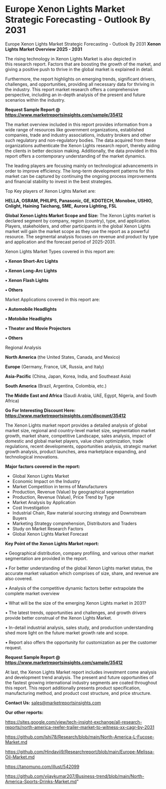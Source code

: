 # Europe Xenon Lights Market Strategic Forecasting - Outlook By 2031
Europe Xenon Lights Market Strategic Forecasting - Outlook By 2031
<Strong> Xenon Lights Market Overview 2025 - 2031</strong>

The rising technology in Xenon Lights Market is also depicted in this research report. Factors that are boosting the growth of the market, and giving a positive push to thrive in the global market is explained in detail.

Furthermore, the report highlights on emerging trends, significant drivers, challenges, and opportunities, providing all necessary data for thriving in the industry. This report market research offers a comprehensive perspective, including an in-depth analysis of the present and future scenarios within the industry.

<strong>Request Sample Report @ <a href=https://www.marketreportsinsights.com/sample/35412>https://www.marketreportsinsights.com/sample/35412</a></strong>

The market overview included in this report provides information from a wide range of resources like government organizations, established companies, trade and industry associations, industry brokers and other such regulatory and non-regulatory bodies. The data acquired from these organizations authenticate the Xenon Lights research report, thereby aiding the clients in better decision making. Additionally, the data provided in this report offers a contemporary understanding of the market dynamics.

The leading players are focusing mainly on technological advancements in order to improve efficiency. The long-term development patterns for this market can be captured by continuing the ongoing process improvements and financial stability to invest in the best strategies.

Top Key players of Xenon Lights Market are:

<strong>HELLA, OSRAM, PHILIPS, Panasonic, GE, KDGTECH, Monobee, USHIO, Cnlight, Haining Taichang, SME, Aurora Lighting, FSL</strong>

<strong><b>Global Xenon Lights Market Scope and Size:</b></strong>
The Xenon Lights market is declared segment by company, region (country), type, and application. Players, stakeholders, and other participants in the global Xenon Lights market will gain the market scope as they use the report as a powerful resource. The segmental analysis focuses on revenue and product by type and application and the forecast period of 2025-2031.

Xenon Lights Market Types covered in this report are:

<strong>•  Xenon Short-Arc Lights

•  Xenon Long-Arc Lights

•  Xenon Flash Lights

•  Others</strong>

Market Applications covered in this report are:

<strong>•  Automobile Headlights

•  Motobike Headlights

•  Theater and Movie Projectors

•  Others</strong> 

Regional Analysis

<strong>North America</strong> (the United States, Canada, and Mexico)

<strong>Europe</strong> (Germany, France, UK, Russia, and Italy)

<strong>Asia-Pacific</strong> (China, Japan, Korea, India, and Southeast Asia)

<strong>South America</strong> (Brazil, Argentina, Colombia, etc.)

<strong>The Middle East and Africa</strong> (Saudi Arabia, UAE, Egypt, Nigeria, and South Africa)

<strong>Go For Interesting Discount Here: <a href=https://www.marketreportsinsights.com/discount/35412>https://www.marketreportsinsights.com/discount/35412</a></strong>

The Xenon Lights market report provides a detailed analysis of global market size, regional and country-level market size, segmentation market growth, market share, competitive Landscape, sales analysis, impact of domestic and global market players, value chain optimization, trade regulations, recent developments, opportunities analysis, strategic market growth analysis, product launches, area marketplace expanding, and technological innovations.

<strong><b>Major factors covered in the report:</b></strong>
<ul>
  <li>Global Xenon Lights Market </li>
  <li>Economic Impact on the Industry</li>
  <li>Market Competition in terms of Manufacturers</li>
  <li>Production, Revenue (Value) by geographical segmentation</li>
  <li>Production, Revenue (Value), Price Trend by Type</li>
  <li>Market Analysis by Application</li>
  <li>Cost Investigation</li>
  <li>Industrial Chain, Raw material sourcing strategy and Downstream Buyers</li>
  <li>Marketing Strategy comprehension, Distributors and Traders</li>
  <li>Study on Market Research Factors</li>
  <li>Global Xenon Lights Market Forecast</li>
</ul>

<strong><b>Key Point of the Xenon Lights Market report:</b></strong>

• Geographical distribution, company profiling, and various other market segmentation are provided in the report.

• For better understanding of the global Xenon Lights market status, the accurate market valuation which comprises of size, share, and revenue are also covered.

• Analysis of the competitive dynamic factors better extrapolate the complete market overview

• What will be the size of the emerging Xenon Lights market in 2031?

• The latest trends, opportunities and challenges, and growth drivers provide better construal of the Xenon Lights Market.

• In-detail industrial analysis, sales study, and production understanding shed more light on the future market growth rate and scope.

• Report also offers the opportunity for customization as per the customer request.

<strong>Request Sample Report @ <a href=https://www.marketreportsinsights.com/sample/35412>https://www.marketreportsinsights.com/sample/35412</a></strong>

At last, the Xenon Lights Market report includes investment come analysis and development trend analysis. The present and future opportunities of the fastest growing international industry segments are coated throughout this report. This report additionally presents product specification, manufacturing method, and product cost structure, and price structure.

<strong>Contact Us:</strong>
sales@marketreportsinsights.com

<strong>Our other reports:</strong>

<a href=https://sites.google.com/view/tech-insight-exchange/all-research-reports/north-america-reefer-trailer-market-to-witness-xx-cagr-by-2031>https://sites.google.com/view/tech-insight-exchange/all-research-reports/north-america-reefer-trailer-market-to-witness-xx-cagr-by-2031</a>

<a href=https://github.com/Ishi78/Research/blob/main/North-America-L-Fucose-Market.md>https://github.com/Ishi78/Research/blob/main/North-America-L-Fucose-Market.md</a>

<a href=https://github.com/Hindavii9/Researchreport/blob/main/Europe-Melissa-Oil-Market.md>https://github.com/Hindavii9/Researchreport/blob/main/Europe-Melissa-Oil-Market.md</a>

<a href=https://tanomuno.com/illust/542099>https://tanomuno.com/illust/542099</a>

<a href=https://github.com/vijaykumar207/Business-trend/blob/main/North-America-Sports-Drinks-Market.md>https://github.com/vijaykumar207/Business-trend/blob/main/North-America-Sports-Drinks-Market.md</a>"

